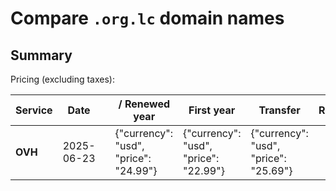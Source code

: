# Compare `.org.lc` domain names

## Summary

Pricing (excluding taxes):

| Service | Date |  | / Renewed year | First year | Transfer | Restoration |
|--|--|--|--|--|--|--|
| **OVH** | 2025-06-23 |  | {"currency": "usd", "price": "24.99"} | {"currency": "usd", "price": "22.99"} | {"currency": "usd", "price": "25.69"} |  |
